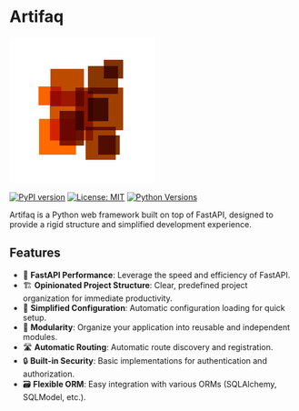 # Artifaq

![Artifaq Logo](logo.png)

[![PyPI version](https://badge.fury.io/py/artifaq.svg)](https://badge.fury.io/py/artifaq)
[![License: MIT](https://img.shields.io/badge/License-MIT-yellow.svg)](https://opensource.org/licenses/MIT)
[![Python Versions](https://img.shields.io/pypi/pyversions/artifaq.svg)](https://pypi.org/project/artifaq/)

Artifaq is a Python web framework built on top of FastAPI, designed to provide a rigid structure and simplified development experience.

## Features

- 🚀 **FastAPI Performance**: Leverage the speed and efficiency of FastAPI.
- 🏗️ **Opinionated Project Structure**: Clear, predefined project organization for immediate productivity.
- 🔧 **Simplified Configuration**: Automatic configuration loading for quick setup.
- 🧩 **Modularity**: Organize your application into reusable and independent modules.
- 🛣️ **Automatic Routing**: Automatic route discovery and registration.
- 🔒 **Built-in Security**: Basic implementations for authentication and authorization.
- 🗃️ **Flexible ORM**: Easy integration with various ORMs (SQLAlchemy, SQLModel, etc.).

